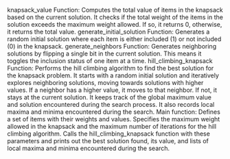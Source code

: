 knapsack_value Function:
Computes the total value of items in the knapsack based on the current solution.
It checks if the total weight of the items in the solution exceeds the maximum weight allowed. If so, it
returns 0, otherwise, it returns the total value.
generate_initial_solution Function:
Generates a random initial solution where each item is either included (1) or not included (0) in the
knapsack.
generate_neighbors Function:
Generates neighboring solutions by flipping a single bit in the current solution. This means it toggles the
inclusion status of one item at a time.
hill_climbing_knapsack Function:
Performs the hill climbing algorithm to find the best solution for the knapsack problem.
It starts with a random initial solution and iteratively explores neighboring solutions, moving towards
solutions with higher values.
If a neighbor has a higher value, it moves to that neighbor. If not, it stays at the current solution.
It keeps track of the global maximum value and solution encountered during the search process.
It also records local maxima and minima encountered during the search.
Main function:
Defines a set of items with their weights and values.
Specifies the maximum weight allowed in the knapsack and the maximum number of iterations for the
hill climbing algorithm.
Calls the hill_climbing_knapsack function with these parameters and prints out the best solution found,
its value, and lists of local maxima and minima encountered during the search.
